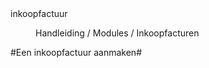 <properties>
	<page>
		<title>Een inkoopfactuur aanmaken</title>
		<id>inkoopfactuur</id>
	</page>
	<menu>
		<position>Handleiding / Modules / Inkoopfacturen</position> 
		<title>Inkoopfactuur aanmaken</title>
	</menu>
</properties>

#Een inkoopfactuur aanmaken#

